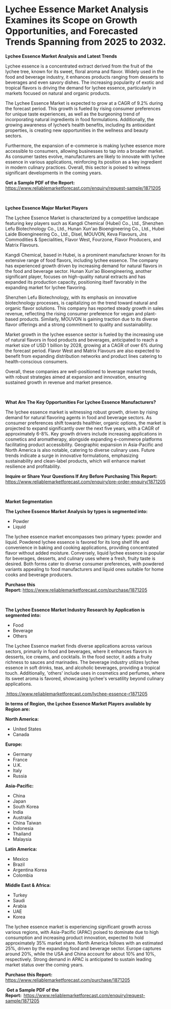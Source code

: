 <p><h1>Lychee Essence Market Analysis Examines its Scope on Growth Opportunities, and Forecasted Trends Spanning from 2025 to 2032.</h1></p><p><strong>Lychee Essence Market Analysis and Latest Trends</strong></p>
<p><p>Lychee essence is a concentrated extract derived from the fruit of the lychee tree, known for its sweet, floral aroma and flavor. Widely used in the food and beverage industry, it enhances products ranging from desserts to beverages and even savory dishes. The increasing popularity of exotic and tropical flavors is driving the demand for lychee essence, particularly in markets focused on natural and organic products.</p><p>The Lychee Essence Market is expected to grow at a CAGR of 9.2% during the forecast period. This growth is fueled by rising consumer preferences for unique taste experiences, as well as the burgeoning trend of incorporating natural ingredients in food formulations. Additionally, the growing awareness of lychee’s health benefits, including its antioxidant properties, is creating new opportunities in the wellness and beauty sectors.</p><p>Furthermore, the expansion of e-commerce is making lychee essence more accessible to consumers, allowing businesses to tap into a broader market. As consumer tastes evolve, manufacturers are likely to innovate with lychee essence in various applications, reinforcing its position as a key ingredient in modern culinary practices. Overall, this sector is poised to witness significant developments in the coming years.</p></p>
<p><strong>Get a Sample PDF of the Report:&nbsp;</strong> <a href="https://www.reliablemarketforecast.com/enquiry/request-sample/1871205?utm_campaign=2413&utm_medium=2&utm_source=Github&utm_content=ia&utm_term=16042025&utm_id=lychee-essence">https://www.reliablemarketforecast.com/enquiry/request-sample/1871205</a></p>
<p>&nbsp;</p>
<p><strong>Lychee Essence Major Market Players</strong></p>
<p><p>The Lychee Essence Market is characterized by a competitive landscape featuring key players such as Kangdi Chemical (Hubei) Co., Ltd., Shenzhen Lefu Biotechnology Co., Ltd., Hunan Xun'ao Bioengineering Co., Ltd., Hubei Laide Bioengineering Co., Ltd., Disel, MOUVON, Keva Flavours, Jns Commodities & Specialities, Flavor West, Fourzone, Flavor Producers, and Matrix Flavours. </p><p>Kangdi Chemical, based in Hubei, is a prominent manufacturer known for its extensive range of food flavors, including lychee essence. The company has experienced growth driven by increasing demand for natural flavors in the food and beverage sector. Hunan Xun'ao Bioengineering, another significant player, focuses on high-quality natural extracts and has expanded its production capacity, positioning itself favorably in the expanding market for lychee flavoring.</p><p>Shenzhen Lefu Biotechnology, with its emphasis on innovative biotechnology processes, is capitalizing on the trend toward natural and organic flavor solutions. This company has reported steady growth in sales revenue, reflecting the rising consumer preference for vegan and plant-based products. Similarly, MOUVON is gaining traction due to its diverse flavor offerings and a strong commitment to quality and sustainability.</p><p>Market growth in the lychee essence sector is fueled by the increasing use of natural flavors in food products and beverages, anticipated to reach a market size of USD 1 billion by 2028, growing at a CAGR of over 6% during the forecast period. Flavor West and Matrix Flavours are also expected to benefit from expanding distribution networks and product lines catering to health-conscious consumers. </p><p>Overall, these companies are well-positioned to leverage market trends, with robust strategies aimed at expansion and innovation, ensuring sustained growth in revenue and market presence.</p></p>
<p>&nbsp;</p>
<p><strong>What Are The Key Opportunities For Lychee Essence Manufacturers?</strong></p>
<p><p>The lychee essence market is witnessing robust growth, driven by rising demand for natural flavoring agents in food and beverage sectors. As consumer preferences shift towards healthier, organic options, the market is projected to expand significantly over the next five years, with a CAGR of approximately 6-8%. Key growth drivers include increasing applications in cosmetics and aromatherapy, alongside expanding e-commerce platforms facilitating product accessibility. Geographic expansion in Asia-Pacific and North America is also notable, catering to diverse culinary uses. Future trends indicate a surge in innovative formulations, emphasizing sustainability and clean-label products, which will enhance market resilience and profitability.</p></p>
<p><strong>Inquire or Share Your Questions If Any Before Purchasing This Report:</strong> <a href="https://www.reliablemarketforecast.com/enquiry/pre-order-enquiry/1871205?utm_campaign=2413&utm_medium=2&utm_source=Github&utm_content=ia&utm_term=16042025&utm_id=lychee-essence">https://www.reliablemarketforecast.com/enquiry/pre-order-enquiry/1871205</a></p>
<p>&nbsp;</p>
<p><strong>Market Segmentation</strong></p>
<p><strong>The Lychee Essence Market Analysis by types is segmented into:</strong></p>
<p><ul><li>Powder</li><li>Liquid</li></ul></p>
<p><p>The lychee essence market encompasses two primary types: powder and liquid. Powdered lychee essence is favored for its long shelf life and convenience in baking and cooking applications, providing concentrated flavor without added moisture. Conversely, liquid lychee essence is popular for beverages, desserts, and culinary uses where a fresh, fruity taste is desired. Both forms cater to diverse consumer preferences, with powdered variants appealing to food manufacturers and liquid ones suitable for home cooks and beverage producers.</p></p>
<p><strong>Purchase this Report:&nbsp;</strong><a href="https://www.reliablemarketforecast.com/purchase/1871205?utm_campaign=2413&utm_medium=2&utm_source=Github&utm_content=ia&utm_term=16042025&utm_id=lychee-essence">https://www.reliablemarketforecast.com/purchase/1871205</a></p>
<p>&nbsp;</p>
<p><strong>The Lychee Essence Market Industry Research by Application is segmented into:</strong></p>
<p><ul><li>Food</li><li>Beverage</li><li>Others</li></ul></p>
<p><p>The Lychee Essence market finds diverse applications across various sectors, primarily in food and beverages, where it enhances flavors in desserts, ice creams, and cocktails. In the food sector, it adds a fruity richness to sauces and marinades. The beverage industry utilizes lychee essence in soft drinks, teas, and alcoholic beverages, providing a tropical touch. Additionally, 'others' include uses in cosmetics and perfumes, where its sweet aroma is favored, showcasing lychee's versatility beyond culinary applications.</p></p>
<p><a href="https://www.reliablemarketforecast.com/lychee-essence-r1871205?utm_campaign=2413&utm_medium=2&utm_source=Github&utm_content=ia&utm_term=16042025&utm_id=lychee-essence">&nbsp;https://www.reliablemarketforecast.com/lychee-essence-r1871205</a></p>
<p><strong>In terms of Region, the Lychee Essence Market Players available by Region are:</strong></p>
<p>
    <p> <strong> North America: </strong>
        <ul>
            <li>United States</li>
            <li>Canada</li>
        </ul>
        </p> 
    <p> <strong> Europe: </strong>
        <ul>
            <li>Germany</li>
            <li>France</li>
            <li>U.K.</li>
            <li>Italy</li>
            <li>Russia</li>
        </ul>
        </p> 
    <p> <strong> Asia-Pacific: </strong>
        <ul>
            <li>China</li>
            <li>Japan</li>
            <li>South Korea</li>
            <li>India</li>
            <li>Australia</li>
            <li>China Taiwan</li>
            <li>Indonesia</li>
            <li>Thailand</li>
            <li>Malaysia</li>
        </ul>
        </p> 
    <p> <strong> Latin America: </strong>
        <ul>
            <li>Mexico</li>
            <li>Brazil</li>
            <li>Argentina Korea</li>
            <li>Colombia</li>
        </ul>
        </p> 
    <p> <strong> Middle East & Africa: </strong>
        <ul>
            <li>Turkey</li>
            <li>Saudi</li>
            <li>Arabia</li>
            <li>UAE</li>
            <li>Korea</li>
        </ul>
    </p>
    </p>
<p><p>The lychee essence market is experiencing significant growth across various regions, with Asia-Pacific (APAC) poised to dominate due to high consumption and increasing product innovation, expected to hold approximately 35% market share. North America follows with an estimated 25%, driven by the expanding food and beverage sector. Europe captures around 20%, while the USA and China account for about 10% and 10%, respectively. Strong demand in APAC is anticipated to sustain leading market status over the coming years.</p></p>
<p><strong>Purchase this Report: </strong><a href="https://www.reliablemarketforecast.com/purchase/1871205?utm_campaign=2413&utm_medium=2&utm_source=Github&utm_content=ia&utm_term=16042025&utm_id=lychee-essence">https://www.reliablemarketforecast.com/purchase/1871205</a></p>
<p>&nbsp;<strong>Get a Sample PDF of the Report:&nbsp;&nbsp;</strong><a href="https://www.reliablemarketforecast.com/enquiry/request-sample/1871205?utm_campaign=2413&utm_medium=2&utm_source=Github&utm_content=ia&utm_term=16042025&utm_id=lychee-essence">https://www.reliablemarketforecast.com/enquiry/request-sample/1871205</a></p>
<p><strong></strong></p>
<p><p></p><p></p><p></p></p>